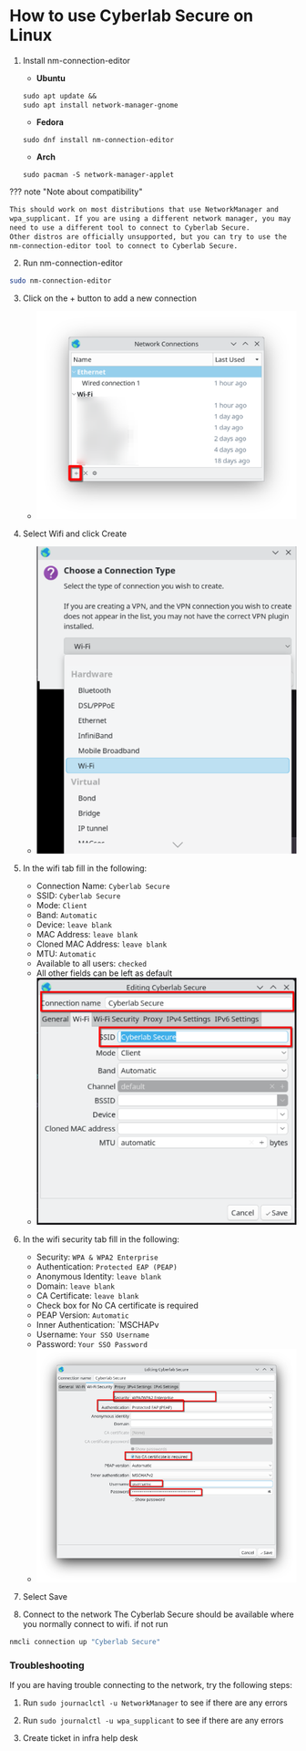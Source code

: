 # How to use Cyberlab Secure on Linux

1. Install nm-connection-editor
      - **Ubuntu**
      ```
      sudo apt update &&
      sudo apt install network-manager-gnome
      ```

      - **Fedora**
      ```
      sudo dnf install nm-connection-editor
      ```

      - **Arch**
      ```
      sudo pacman -S network-manager-applet
      ```


??? note "Note about compatibility"

    This should work on most distributions that use NetworkManager and wpa_supplicant. If you are using a different network manager, you may need to use a different tool to connect to Cyberlab Secure.
    Other distros are officially unsupported, but you can try to use the nm-connection-editor tool to connect to Cyberlab Secure.


2. Run nm-connection-editor
```bash
sudo nm-connection-editor
```

3. Click on the + button to add a new connection
    - ![Select the plus on the bottom left](../img/linux-cyberlab-secure/nm-step-1.png)

4. Select Wifi and click Create
    - ![Select Wifi and click Create](../img/linux-cyberlab-secure/nm-step-2.png)

5. In the wifi tab fill in the following:
    * Connection Name: `Cyberlab Secure`
    * SSID: `Cyberlab Secure`
    * Mode: `Client`
    * Band: `Automatic`
    * Device: `leave blank`
    * MAC Address: `leave blank`
    * Cloned MAC Address: `leave blank`
    * MTU: `Automatic`
    * Available to all users: `checked`
    * All other fields can be left as default
    * ![Fill in the fields](../img/linux-cyberlab-secure/nm-step-3.png)

6. In the wifi security tab fill in the following:
      * Security: `WPA & WPA2 Enterprise`
      * Authentication: `Protected EAP (PEAP)`
      * Anonymous Identity: `leave blank`
      * Domain: `leave blank`
      * CA Certificate: `leave blank`
      * Check box for No CA certificate is required
      * PEAP Version: `Automatic`
      * Inner Authentication: `MSCHAPv
      * Username: `Your SSO Username`
      * Password: `Your SSO Password`
      * ![Fill in the fields](../img/linux-cyberlab-secure/nm-step-4.png)

7. Select Save

8. Connect to the network
The Cyberlab Secure should be available where you normally connect to wifi.
if not run
```bash
nmcli connection up "Cyberlab Secure"
```


### Troubleshooting

If you are having trouble connecting to the network, try the following steps:

1. Run ``sudo journaclctl -u NetworkManager`` to see if there are any errors

2. Run ``sudo journalctl -u wpa_supplicant`` to see if there are any errors

3. Create ticket in infra help desk

